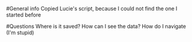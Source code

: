 #General info
Copied Lucie's script, because I could not find the one I started before

#Questions
Where is it saved?
How can I see the data? How do I navigate (I'm stupid)

